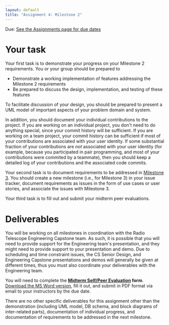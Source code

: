 ```yaml
---
layout: default
title: "Assignment 4: Milestone 2"
---
```


Due: [See the Assignments page for due dates](../assign/index.html)

# Your task

Your first task is to demonstrate your progress on your Milestone 2 requirements.  You or your group should be prepared to

* Demonstrate a working implementation of features addressing the Milestone 2 requirements
* Be prepared to discuss the design, implementation, and testing of these features

To facilitate discussion of your design, you should be prepared to present a UML model of important aspects of your problem domain and system.

In addition, you should document your individual contributions to the project.  If you are working on an individual project, you don't need to do anything special, since your commit history will be sufficient.  If you are working on a team project, your commit history can be sufficient if most of your contributions are associated with your user identity.  If some substantial fraction of your contributions are *not* associated with your user identity (for example, because you participated in pair programming, and most of your contributions were commited by a teammate), then you should keep a detailed log of your contributions and the associated code commits.

Your second task is to document requirements to be addressed in [Milestone 3](assign05.html).  You should create a new milestone (i.e., for Milestone 3) in your issue tracker, document requirements as issues in the form of use cases or user stories, and associate the issues with Milestone 3.

Your third task is to fill out and submit your midterm peer evaluations.

# Deliverables
You will be working on all milestones in coordination with the Radio Telescope Engineering Capstone team.  As such, it is possible that you will need to provide support for the Engineering team's presentation, and they might need to provide support to your presentation and demo.  Due to scheduling and time constraint issues, the CS Senior Design, and Engineering Capstone presentations and demos will generally be given at different times, thus you must also coordinate your deliverables with the Engineering team.

You will need to complete the **[Midterm Self/Peer Evaluation](PeerEval-RadioTelescope-Sp21-midterm.pdf) form**.  [Download the MS Word version](PeerEval-RadioTelescope-Sp21-midterm.doc), fill it out, and submit in PDF format via email to your instructors by the due date.

There are no other specific deliverables for this assignment other than the demonstration (including UML model, DB schema, and block diagrams of inter-related parts), documentation of individual progress, and documentation of requirements to be addressed in the next milestone.

<!-- vim:set wrap: -->
<!-- vim:set linebreak: -->
<!-- vim:set nolist: -->
